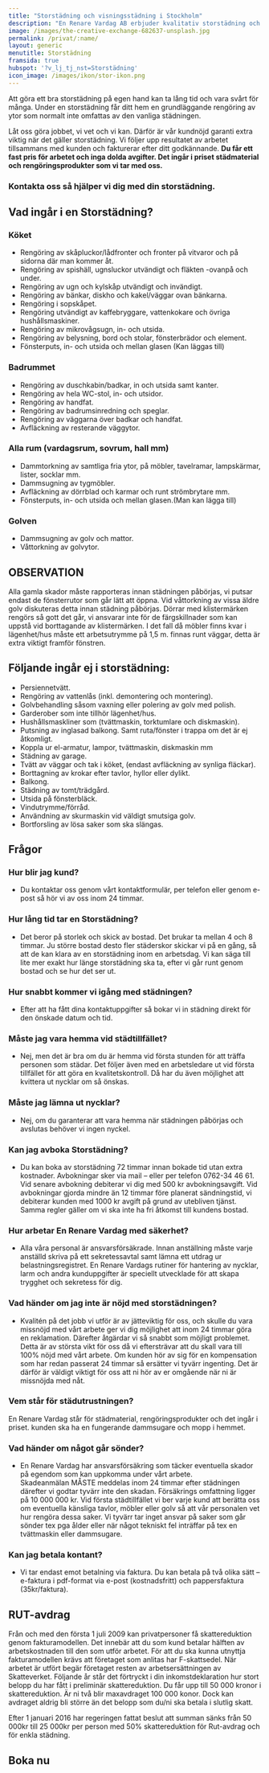 ```yaml
---
title: "Storstädning och visningsstädning i Stockholm"
description: "En Renare Vardag AB erbjuder kvalitativ storstädning och visningsstädning till privatpersoner i Storstockholm till ett rimligt priset."
image: /images/the-creative-exchange-682637-unsplash.jpg
permalink: /privat/:name/
layout: generic
menutitle: Storstädning
framsida: true
hubspot: '?v_lj_tj_nst=Storstädning'
icon_image: /images/ikon/stor-ikon.png
---
```

Att göra ett bra storstädning på egen hand kan ta lång tid och vara svårt för många. Under en storstädning får ditt hem en grundläggande rengöring av ytor som normalt inte omfattas av den vanliga städningen.

Låt oss göra jobbet, vi vet och vi kan. Därför är vår kundnöjd garanti extra viktig när det gäller storstädning. Vi följer upp resultatet av arbetet tillsammans med kunden och fakturerar efter ditt godkännande. **Du får ett fast pris för arbetet och inga dolda avgifter. Det ingår i priset städmaterial och rengöringsprodukter som vi tar med oss.**

### Kontakta oss så hjälper vi dig med din storstädning.

## Vad ingår i en Storstädning?
### Köket
* Rengöring av skåpluckor/lådfronter och fronter på vitvaror och på sidorna där man kommer åt.
* Rengöring av spishäll, ugnsluckor utvändigt och fläkten -ovanpå och under.
* Rengöring av ugn och kylskåp utvändigt och invändigt.
* Rengöring av bänkar, diskho och kakel/väggar ovan bänkarna.
* Rengöring i sopskåpet.
* Rengöring utvändigt av kaffebryggare, vattenkokare och övriga hushållsmaskiner.
* Rengöring av mikrovågsugn, in- och utsida.
* Rengöring av belysning, bord och stolar, fönsterbrädor och element.
* Fönsterputs, in- och utsida och mellan glasen (Kan läggas till)

### Badrummet
* Rengöring av duschkabin/badkar, in och utsida samt kanter.
* Rengöring av hela WC-stol, in- och utsidor.
* Rengöring av handfat.
* Rengöring av badrumsinredning och speglar.
* Rengöring av väggarna över badkar och handfat.
* Avfläckning av resterande väggytor.

### Alla rum (vardagsrum, sovrum, hall mm)
* Dammtorkning av samtliga fria ytor, på möbler, tavelramar, lampskärmar, lister, socklar mm.
* Dammsugning av tygmöbler.
* Avfläckning av dörrblad och karmar och runt strömbrytare mm.
* Fönsterputs, in- och utsida och mellan glasen.(Man kan lägga till)

### Golven</strong>
* Dammsugning av golv och mattor.
* Våttorkning av golvytor.

## OBSERVATION
Alla gamla skador måste rapporteras innan städningen påbörjas, vi putsar endast de fönsterrutor som går lätt att öppna. Vid våttorkning av vissa äldre golv diskuteras detta innan städning påbörjas. Dörrar med klistermärken rengörs så gott det går, vi ansvarar inte för de färgskillnader som kan uppstå vid borttagande av klistermärken. I det fall då möbler finns kvar i lägenhet/hus måste ett arbetsutrymme på 1,5 m. finnas runt väggar, detta är extra viktigt framför fönstren.
## Följande ingår ej i storstädning:
* Persiennetvätt.
* Rengöring av vattenlås (inkl. demontering och montering).
* Golvbehandling såsom vaxning eller polering av golv med polish.
* Garderober som inte tillhör lägenhet/hus.
* Hushållsmaskliner som (tvättmaskin, torktumlare och diskmaskin).
* Putsning av inglasad balkong. Samt ruta/fönster i trappa om det är ej åtkomligt.
* Koppla ur el-armatur, lampor, tvättmaskin, diskmaskin mm
* Städning av garage.
* Tvätt av väggar och tak i köket, (endast avfläckning av synliga fläckar).
* Borttagning av krokar efter tavlor, hyllor eller dylikt.
* Balkong.
* Städning av tomt/trädgård.
* Utsida på fönsterbläck.
* Vindutrymme/förråd.
* Användning av skurmaskin vid väldigt smutsiga golv.
* Bortforsling av lösa saker som ska slängas.

## Frågor

### Hur blir jag kund?
* Du kontaktar oss genom vårt kontaktformulär, per telefon eller genom e-post så hör vi av oss inom 24 timmar.
### Hur lång tid tar en Storstädning?
* Det beror på storlek och skick av bostad. Det brukar ta mellan 4 och 8 timmar. Ju större bostad desto fler städerskor skickar vi på en gång, så att de kan klara av en storstädning inom en arbetsdag. Vi kan säga till lite mer exakt hur länge storstädning ska ta, efter vi går runt genom bostad och se hur det ser ut.
### Hur snabbt kommer vi igång med städningen?
* Efter att ha fått dina kontaktuppgifter så bokar vi in städning direkt för den önskade datum och tid.
### Måste jag vara hemma vid städtillfället?
* Nej, men det är bra om du är hemma vid första stunden för att träffa personen som städar. Det följer även med en arbetsledare ut vid första tillfället för att göra en kvalitetskontroll. Då har du även möjlighet att kvittera ut nycklar om så önskas.
### Måste jag lämna ut nycklar?
* Nej, om du garanterar att vara hemma när städningen påbörjas och avslutas behöver vi ingen nyckel.
### Kan jag avboka Storstädning?
* Du kan boka av storstädning 72 timmar innan bokade tid utan extra kostnader. Avbokningar sker via mail – eller per telefon 0762-34 46 61. Vid senare avbokning debiterar vi dig med 500 kr avbokningsavgift. Vid avbokningar gjorda mindre än 12 timmar före planerat sändningstid, vi debiterar kunden med 1000 kr avgift på grund av utebliven tjänst. Samma regler gäller om vi ska inte ha fri åtkomst till kundens bostad.
### Hur arbetar En Renare Vardag med säkerhet?
* Alla våra personal är ansvarsförsäkrade. Innan anställning måste varje anställd skriva på ett sekretessavtal samt lämna ett utdrag ur belastningsregistret. En Renare Vardags rutiner för hantering av nycklar, larm och andra kunduppgifter är speciellt utvecklade för att skapa trygghet och sekretess för dig.
### Vad händer om jag inte är nöjd med storstädningen?
* Kvalitén på det jobb vi utför är av jätteviktig för oss, och skulle du vara missnöjd med vårt arbete ger vi dig möjlighet att inom 24 timmar göra en reklamation. Därefter åtgärdar vi så snabbt som möjligt problemet. Detta är av största vikt för oss då vi eftersträvar att du skall vara till 100% nöjd med vårt arbete. Om kunden hör av sig för en kompensation som har redan passerat 24 timmar så ersätter vi tyvärr ingenting. Det är därför är väldigt viktigt för oss att ni hör av er omgående när ni är missnöjda med nåt.
### Vem står för städutrustningen?
En Renare Vardag står för städmaterial, rengöringsprodukter och det ingår i priset. kunden ska ha en fungerande dammsugare och mopp i hemmet.
### Vad händer om något går sönder?
* En Renare Vardag har ansvarsförsäkring som täcker eventuella skador på egendom som kan uppkomma under vårt arbete. Skadeanmälan MÅSTE meddelas inom 24 timmar efter städningen därefter vi godtar tyvärr inte den skadan. Försäkrings omfattning ligger på 10 000 000 kr. Vid första städtillfället vi ber varje kund att berätta oss om eventuella känsliga tavlor, möbler eller golv så att vår personalen vet hur rengöra dessa saker. Vi tyvärr tar inget ansvar på saker som går sönder tex pga ålder eller när något tekniskt fel inträffar på tex en tvättmaskin eller dammsugare.
### Kan jag betala kontant?
* Vi tar endast emot betalning via faktura. Du kan betala på två olika sätt – e-faktura i pdf-format via e-post (kostnadsfritt) och pappersfaktura (35kr/faktura).

## RUT-avdrag
Från och med den första 1 juli 2009 kan privatpersoner få skattereduktion genom fakturamodellen. Det innebär att du som kund betalar hälften av arbetskostnaden till den som utför arbetet. För att du ska kunna utnyttja fakturamodellen krävs att företaget som anlitas har F-skattsedel. När arbetet är utfört begär företaget resten av arbetsersättningen av Skatteverket. Följande år står det förtryckt i din inkomstdeklaration hur stort belopp du har fått i preliminär skattereduktion. Du får upp till 50 000 kronor i skattereduktion. Är ni två blir maxavdraget 100 000 konor. Dock kan avdraget aldrig bli större än det belopp som du/ni ska betala i slutlig skatt.

Efter 1 januari 2016 har regeringen fattat beslut att summan sänks från 50 000kr till 25 000kr per person med 50% skattereduktion för Rut-avdrag och för enkla städning.
## Boka nu

